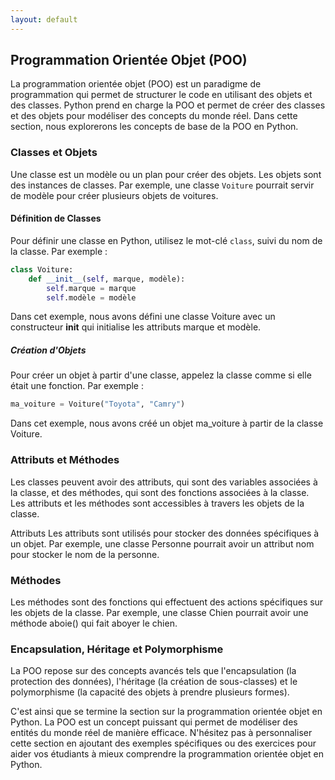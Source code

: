 ```yaml
---
layout: default
---
```

## Programmation Orientée Objet (POO)

La programmation orientée objet (POO) est un paradigme de programmation qui permet de structurer le code en utilisant des objets et des classes. Python prend en charge la POO et permet de créer des classes et des objets pour modéliser des concepts du monde réel. Dans cette section, nous explorerons les concepts de base de la POO en Python.

### Classes et Objets

Une classe est un modèle ou un plan pour créer des objets. Les objets sont des instances de classes. Par exemple, une classe `Voiture` pourrait servir de modèle pour créer plusieurs objets de voitures.

#### Définition de Classes

Pour définir une classe en Python, utilisez le mot-clé `class`, suivi du nom de la classe. Par exemple :

```python
class Voiture:
    def __init__(self, marque, modèle):
        self.marque = marque
        self.modèle = modèle

```
Dans cet exemple, nous avons défini une classe Voiture avec un constructeur __init__ qui initialise les attributs marque et modèle.

##### Création d'Objets
Pour créer un objet à partir d'une classe, appelez la classe comme si elle était une fonction. Par exemple :
```python
ma_voiture = Voiture("Toyota", "Camry")
```
Dans cet exemple, nous avons créé un objet ma_voiture à partir de la classe Voiture.

### Attributs et Méthodes
Les classes peuvent avoir des attributs, qui sont des variables associées à la classe, et des méthodes, qui sont des fonctions associées à la classe. Les attributs et les méthodes sont accessibles à travers les objets de la classe.

Attributs
Les attributs sont utilisés pour stocker des données spécifiques à un objet. Par exemple, une classe Personne pourrait avoir un attribut nom pour stocker le nom de la personne.

### Méthodes
Les méthodes sont des fonctions qui effectuent des actions spécifiques sur les objets de la classe. Par exemple, une classe Chien pourrait avoir une méthode aboie() qui fait aboyer le chien.

### Encapsulation, Héritage et Polymorphisme
La POO repose sur des concepts avancés tels que l'encapsulation (la protection des données), l'héritage (la création de sous-classes) et le polymorphisme (la capacité des objets à prendre plusieurs formes).

C'est ainsi que se termine la section sur la programmation orientée objet en Python. La POO est un concept puissant qui permet de modéliser des entités du monde réel de manière efficace.
N'hésitez pas à personnaliser cette section en ajoutant des exemples spécifiques ou des exercices pour aider vos étudiants à mieux comprendre la programmation orientée objet en Python.
